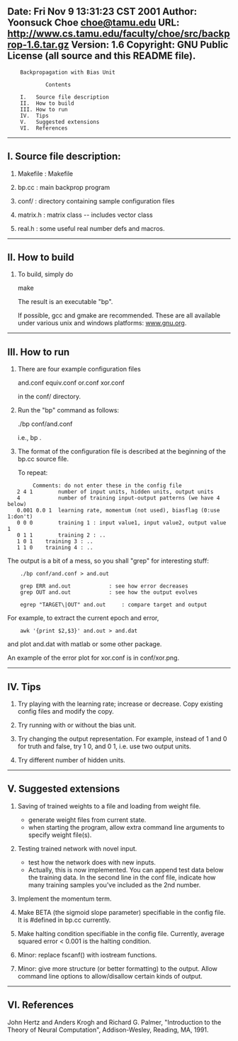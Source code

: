 Date: 		Fri Nov  9 13:31:23 CST 2001
Author: 	Yoonsuck Choe <choe@tamu.edu>
URL:		http://www.cs.tamu.edu/faculty/choe/src/backprop-1.6.tar.gz
Version: 	1.6
Copyright: 	GNU Public License (all source and this README file).
----------------------------------------------------------------------------

		Backpropagation with Bias Unit

			    Contents

		I.   Source file description
		II.  How to build
		III. How to run
		IV.  Tips
		V.   Suggested extensions
		VI.  References

----------------------------------------
I. Source file description:
----------------------------------------

1. Makefile		: Makefile

2. bp.cc		: main backprop program

3. conf/		: directory containing sample configuration files

4. matrix.h		: matrix class -- includes vector class

5. real.h		: some useful real number defs and macros.

----------------------------------------
II. How to build
----------------------------------------

1. To build, simply do

	make

   The result is an executable "bp".

   If possible, gcc and gmake are recommended. These are all available
   under various unix and windows platforms: www.gnu.org.

----------------------------------------
III. How to run 
----------------------------------------

1. There are four example configuration files 

	and.conf
	equiv.conf 
	or.conf
	xor.conf

   in the conf/ directory.

2. Run the "bp" command as follows:

	./bp conf/and.conf

   i.e., bp <configfile>.

3. The format of the configuration file is described at the beginning of the 
   bp.cc source file.

   To repeat:
```
		Comments: do not enter these in the config file
   2 4 1        number of input units, hidden units, output units
   4            number of training input-output patterns (we have 4 below)
   0.001 0.0 1  learning rate, momentum (not used), biasflag (0:use 1:don't)
   0 0 0        training 1 : input value1, input value2, output value 1
   0 1 1        training 2 : ..
   1 0 1	training 3 : ..
   1 1 0	training 4 : ..
```

   The output is a bit of a mess, so you shall "grep" for interesting stuff:

```
	./bp conf/and.conf > and.out

	grep ERR and.out			: see how error decreases
	grep OUT and.out			: see how the output evolves

	egrep "TARGET\|OUT" and.out		: compare target and output
```
   For example, to extract the current epoch and error,

```
	awk '{print $2,$3}' and.out > and.dat
```

   and plot and.dat with matlab or some other package.

   An example of the error plot for xor.conf is in conf/xor.png.
 
----------------------------------------
IV. Tips
----------------------------------------

1. Try playing with the learning rate; increase or decrease.
   Copy existing config files and modify the copy.

2. Try running with or without the bias unit.

3. Try changing the output representation. For example, instead of 1 and 0
   for truth and false, try 1 0, and 0 1, i.e. use two output units.

4. Try different number of hidden units. 

----------------------------------------
V. Suggested extensions
----------------------------------------

1. Saving of trained weights to a file and loading from weight file.

	- generate weight files from current state.
	- when starting the program, allow extra command line arguments
	  to specify weight file(s).

2. Testing trained network with novel input.

	- test how the network does with new inputs.
	- Actually, this is now implemented. You can append test data
	  below the training data. In the second line in the conf file,
	  indicate how many training samples you've included as the 2nd
	  number.

3. Implement the momentum term.

4. Make BETA (the sigmoid slope parameter) specifiable in the config file.
   It is #defined in bp.cc currently.

5. Make halting condition specifiable in the config file. Currently, 
   average squared error < 0.001 is the halting condition.

6. Minor: replace fscanf() with iostream functions.

7. Minor: give more structure (or better formatting) to the output.
   Allow command line options to allow/disallow certain kinds of output.

----------------------------------------
VI. References
----------------------------------------

John Hertz and Anders Krogh and Richard G. Palmer, "Introduction to the Theory of Neural Computation", Addison-Wesley, Reading, MA, 1991.

